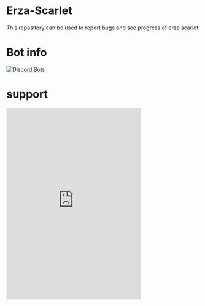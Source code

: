 # Erza-Scarlet
This repository can be used to report bugs and see progress of erza scarlet

# Bot info
[![Discord Bots](https://top.gg/api/widget/811859628342247424.svg)](https://top.gg/bot/811859628342247424)

# support
<iframe src="https://canary.discord.com/widget?id=808668756951826483&theme=dark" width="350" height="500" allowtransparency="true" frameborder="0" sandbox="allow-popups allow-popups-to-escape-sandbox allow-same-origin allow-scripts"></iframe>
